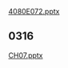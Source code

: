 [4080E072.pptx](https://github.com/4080E072/windows-server/files/6301086/4080E072.pptx)
## 0316
[CH07.pptx](https://github.com/4080E072/windows-server/files/6146014/CH07.pptx)
